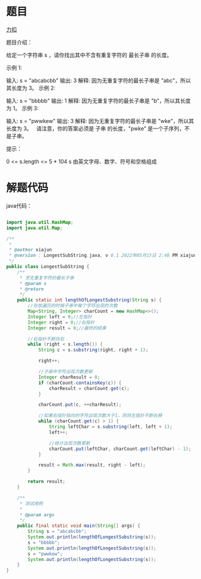 # 题目

[力扣](https://leetcode.cn/problems/longest-substring-without-repeating-characters/)



题目介绍：

给定一个字符串 s ，请你找出其中不含有重复字符的 最长子串 的长度。

示例 1:

输入: s = "abcabcbb"
输出: 3 
解释: 因为无重复字符的最长子串是 "abc"，所以其长度为 3。
示例 2:

输入: s = "bbbbb"
输出: 1
解释: 因为无重复字符的最长子串是 "b"，所以其长度为 1。
示例 3:

输入: s = "pwwkew"
输出: 3
解释: 因为无重复字符的最长子串是 "wke"，所以其长度为 3。
  请注意，你的答案必须是 子串 的长度，"pwke" 是一个子序列，不是子串。 

提示：

0 <= s.length <= 5 * 104
s 由英文字母、数字、符号和空格组成



# 解题代码

java代码：

```java

import java.util.HashMap;
import java.util.Map;

/**
 *
 * @author xiajun
 * @version : LongestSubString.java, v 0.1 2022年05月15日 2:48 PM xiajun Exp $
 */
public class LongestSubString {
    /**
     * 求无重复字符的最长子串
     * @param s
     * @return
     */
    public static int lengthOfLongestSubstring(String s) {
        //存放遍历的时候子串中每个字符出现的次数
        Map<String, Integer> charCount = new HashMap<>();
        Integer left = 0;//左指针
        Integer right = 0;//右指针
        Integer result = 0;//最终的结果

        //右指针不断向右
        while (right < s.length()) {
            String c = s.substring(right, right + 1);

            right++;

            //子串中字符出现次数更新
            Integer charResult = 0;
            if (charCount.containsKey(c)) {
                charResult = charCount.get(c);
            }

            charCount.put(c, ++charResult);

            //如果右指针指向的字符出现次数大于1，则将左指针不断右移
            while (charCount.get(c) > 1) {
                String leftChar = s.substring(left, left + 1);
                left++;

                //统计出现次数更新
                charCount.put(leftChar, charCount.get(leftChar) - 1);
            }

            result = Math.max(result, right - left);
        }

        return result;
    }

    /**
     * 测试用例
     *
     * @param args
     */
    public final static void main(String[] args) {
        String s = "abcabcbb";
        System.out.println(lengthOfLongestSubstring(s));
        s = "bbbbb";
        System.out.println(lengthOfLongestSubstring(s));
        s = "pwwkew";
        System.out.println(lengthOfLongestSubstring(s));
    }
}
```




